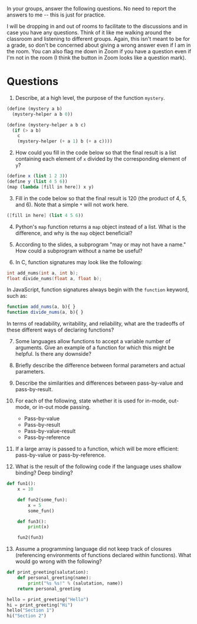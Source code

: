 In your groups, answer the following questions.
No need to report the answers to me --
this is just for practice.

I will be dropping in and out of rooms to facilitate to the discussions and in
case you have any questions.
Think of it like me walking around the classroom and listening to different
groups.
Again, this isn't meant to be for a grade,
so don't be concerned about giving a wrong answer even if I am in the room.
You can also flag me down in Zoom if you have a question even if I'm not in the
room
(I think the button in Zoom looks like a question mark).

# Questions

1. Describe, at a high level, the purpose of the function `mystery`.

```scheme
(define (mystery a b)
  (mystery-helper a b 0))

(define (mystery-helper a b c)
  (if (> a b)
    c
    (mystery-helper (+ a 1) b (+ a c))))
```

2. How could you fill in the code below so that the final result is a list
containing each element of `x` divided by the corresponding element of `y`?

```scheme
(define x (list 1 2 3))
(define y (list 4 5 6))
(map (lambda [fill in here]) x y)
```

3. Fill in the code below so that the final result is 120
(the product of 4, 5, and 6).
Note that a simple `*` will not work here.

```scheme
([fill in here] (list 4 5 6))
```

4. Python's `map` function returns a `map` object instead of a list.
What is the difference, and why is the `map` object beneficial?

5. According to the slides,
a subprogram "may or may not have a name."
How could a subprogram without a name be useful?

6. In C, function signatures may look like the following:
```c
int add_nums(int a, int b);
float divide_nums(float a, float b);
```

In JavaScript, function signatures always begin with the `function` keyword,
such as:
```javascript
function add_nums(a, b){ }
function divide_nums(a, b){ }
```

In terms of readability, writability, and reliability,
what are the tradeoffs of these different ways of declaring functions?

7. Some languages allow functions to accept a variable number of arguments.
Give an example of a function for which this might be helpful.
Is there any downside?

8. Briefly describe the difference between formal parameters and actual
parameters.

9. Describe the similarities and differences between pass-by-value and
pass-by-result.

10. For each of the following,
state whether it is used for in-mode, out-mode, or in-out mode passing.
    * Pass-by-value
    * Pass-by-result
    * Pass-by-value-result
    * Pass-by-reference

11. If a large array is passed to a function,
which will be more efficient:
pass-by-value or pass-by-reference.

12. What is the result of the following code if the language uses shallow
binding? Deep binding?

```python
def fun1():
    x = 10

    def fun2(some_fun):
        x = 5
        some_fun()

    def fun3():
        print(x)

    fun2(fun3)
```

13. Assume a programming language did not keep track of closures
(referencing environments of functions declared within functions).
What would go wrong with the following?

```python
def print_greeting(salutation):
    def personal_greeting(name):
        print("%s %s!" % (salutation, name))
    return personal_greeting

hello = print_greeting("Hello")
hi = print_greeting("Hi")
hello("Section 1")
hi("Section 2")
```
